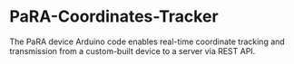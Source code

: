 # PaRA-Coordinates-Tracker
 The PaRA device Arduino code enables real-time coordinate tracking and transmission from a custom-built device to a server via REST API.
